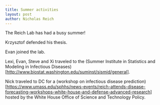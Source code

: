 ```yaml
---
title: Summer activities
layout: post
author: Nicholas Reich
---
```


The Reich Lab has had a busy summer!
<!--more-->

Krzysztof defended his thesis.

Evan joined the lab.

Lexi, Evan, Steve and Xi traveled to the (Summer Institute in Statistics and Modeling in Infectious Diseases)[http://www.biostat.washington.edu/suminst/sismid/general].

Nick traveled to DC for a (workshop on infectious disease prediction)[https://www.umass.edu/sphhs/news-events/reich-attends-disease-forecasting-workshops-white-house-and-defense-advanced-research] hosted by the White House Office of Science and Technology Policy.




